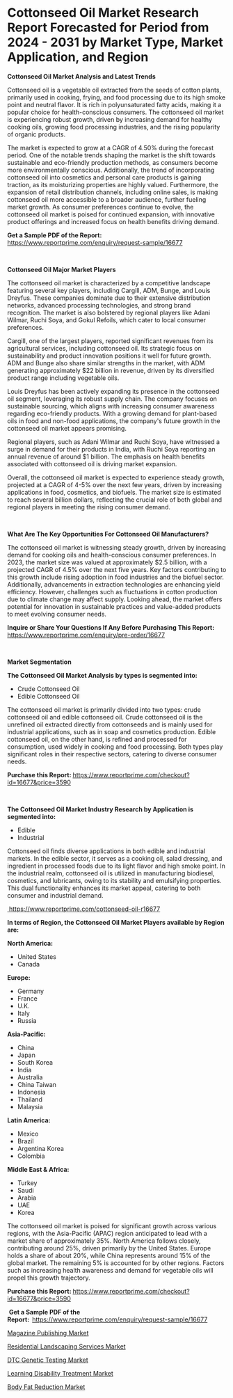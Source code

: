 <p><h1>Cottonseed Oil Market Research Report Forecasted for Period from 2024 -  2031 by Market Type, Market Application, and Region</h1></p><p><strong>Cottonseed Oil Market Analysis and Latest Trends</strong></p>
<p><p>Cottonseed oil is a vegetable oil extracted from the seeds of cotton plants, primarily used in cooking, frying, and food processing due to its high smoke point and neutral flavor. It is rich in polyunsaturated fatty acids, making it a popular choice for health-conscious consumers. The cottonseed oil market is experiencing robust growth, driven by increasing demand for healthy cooking oils, growing food processing industries, and the rising popularity of organic products. </p><p>The market is expected to grow at a CAGR of 4.50% during the forecast period. One of the notable trends shaping the market is the shift towards sustainable and eco-friendly production methods, as consumers become more environmentally conscious. Additionally, the trend of incorporating cottonseed oil into cosmetics and personal care products is gaining traction, as its moisturizing properties are highly valued. Furthermore, the expansion of retail distribution channels, including online sales, is making cottonseed oil more accessible to a broader audience, further fueling market growth. As consumer preferences continue to evolve, the cottonseed oil market is poised for continued expansion, with innovative product offerings and increased focus on health benefits driving demand.</p></p>
<p><strong>Get a Sample PDF of the Report:&nbsp;</strong> <a href="https://www.reportprime.com/enquiry/request-sample/16677?utm_campaign=1839&utm_medium=2&utm_source=Github&utm_content=ia&utm_term=23112024&utm_id=cottonseed-oil">https://www.reportprime.com/enquiry/request-sample/16677</a></p>
<p>&nbsp;</p>
<p><strong>Cottonseed Oil Major Market Players</strong></p>
<p><p>The cottonseed oil market is characterized by a competitive landscape featuring several key players, including Cargill, ADM, Bunge, and Louis Dreyfus. These companies dominate due to their extensive distribution networks, advanced processing technologies, and strong brand recognition. The market is also bolstered by regional players like Adani Wilmar, Ruchi Soya, and Gokul Refoils, which cater to local consumer preferences.</p><p>Cargill, one of the largest players, reported significant revenues from its agricultural services, including cottonseed oil. Its strategic focus on sustainability and product innovation positions it well for future growth. ADM and Bunge also share similar strengths in the market, with ADM generating approximately $22 billion in revenue, driven by its diversified product range including vegetable oils.</p><p>Louis Dreyfus has been actively expanding its presence in the cottonseed oil segment, leveraging its robust supply chain. The company focuses on sustainable sourcing, which aligns with increasing consumer awareness regarding eco-friendly products. With a growing demand for plant-based oils in food and non-food applications, the company's future growth in the cottonseed oil market appears promising.</p><p>Regional players, such as Adani Wilmar and Ruchi Soya, have witnessed a surge in demand for their products in India, with Ruchi Soya reporting an annual revenue of around $1 billion. The emphasis on health benefits associated with cottonseed oil is driving market expansion.</p><p>Overall, the cottonseed oil market is expected to experience steady growth, projected at a CAGR of 4-5% over the next few years, driven by increasing applications in food, cosmetics, and biofuels. The market size is estimated to reach several billion dollars, reflecting the crucial role of both global and regional players in meeting the rising consumer demand.</p></p>
<p>&nbsp;</p>
<p><strong>What Are The Key Opportunities For Cottonseed Oil Manufacturers?</strong></p>
<p><p>The cottonseed oil market is witnessing steady growth, driven by increasing demand for cooking oils and health-conscious consumer preferences. In 2023, the market size was valued at approximately $2.5 billion, with a projected CAGR of 4.5% over the next five years. Key factors contributing to this growth include rising adoption in food industries and the biofuel sector. Additionally, advancements in extraction technologies are enhancing yield efficiency. However, challenges such as fluctuations in cotton production due to climate change may affect supply. Looking ahead, the market offers potential for innovation in sustainable practices and value-added products to meet evolving consumer needs.</p></p>
<p><strong>Inquire or Share Your Questions If Any Before Purchasing This Report:</strong> <a href="https://www.reportprime.com/enquiry/pre-order/16677?utm_campaign=1839&utm_medium=2&utm_source=Github&utm_content=ia&utm_term=23112024&utm_id=cottonseed-oil">https://www.reportprime.com/enquiry/pre-order/16677</a></p>
<p>&nbsp;</p>
<p><strong>Market Segmentation</strong></p>
<p><strong>The Cottonseed Oil Market Analysis by types is segmented into:</strong></p>
<p><ul><li>Crude Cottonseed Oil</li><li>Edible Cottonseed Oil</li></ul></p>
<p><p>The cottonseed oil market is primarily divided into two types: crude cottonseed oil and edible cottonseed oil. Crude cottonseed oil is the unrefined oil extracted directly from cottonseeds and is mainly used for industrial applications, such as in soap and cosmetics production. Edible cottonseed oil, on the other hand, is refined and processed for consumption, used widely in cooking and food processing. Both types play significant roles in their respective sectors, catering to diverse consumer needs.</p></p>
<p><strong>Purchase this Report:&nbsp;</strong><a href="https://www.reportprime.com/checkout?id=16677&price=3590&utm_campaign=1839&utm_medium=2&utm_source=Github&utm_content=ia&utm_term=23112024&utm_id=cottonseed-oil">https://www.reportprime.com/checkout?id=16677&price=3590</a></p>
<p>&nbsp;</p>
<p><strong>The Cottonseed Oil Market Industry Research by Application is segmented into:</strong></p>
<p><ul><li>Edible</li><li>Industrial</li></ul></p>
<p><p>Cottonseed oil finds diverse applications in both edible and industrial markets. In the edible sector, it serves as a cooking oil, salad dressing, and ingredient in processed foods due to its light flavor and high smoke point. In the industrial realm, cottonseed oil is utilized in manufacturing biodiesel, cosmetics, and lubricants, owing to its stability and emulsifying properties. This dual functionality enhances its market appeal, catering to both consumer and industrial demand.</p></p>
<p><a href="https://www.reportprime.com/cottonseed-oil-r16677?utm_campaign=1839&utm_medium=2&utm_source=Github&utm_content=ia&utm_term=23112024&utm_id=cottonseed-oil">&nbsp;https://www.reportprime.com/cottonseed-oil-r16677</a></p>
<p><strong>In terms of Region, the Cottonseed Oil Market Players available by Region are:</strong></p>
<p>
    <p> <strong> North America: </strong>
        <ul>
            <li>United States</li>
            <li>Canada</li>
        </ul>
        </p> 
    <p> <strong> Europe: </strong>
        <ul>
            <li>Germany</li>
            <li>France</li>
            <li>U.K.</li>
            <li>Italy</li>
            <li>Russia</li>
        </ul>
        </p> 
    <p> <strong> Asia-Pacific: </strong>
        <ul>
            <li>China</li>
            <li>Japan</li>
            <li>South Korea</li>
            <li>India</li>
            <li>Australia</li>
            <li>China Taiwan</li>
            <li>Indonesia</li>
            <li>Thailand</li>
            <li>Malaysia</li>
        </ul>
        </p> 
    <p> <strong> Latin America: </strong>
        <ul>
            <li>Mexico</li>
            <li>Brazil</li>
            <li>Argentina Korea</li>
            <li>Colombia</li>
        </ul>
        </p> 
    <p> <strong> Middle East & Africa: </strong>
        <ul>
            <li>Turkey</li>
            <li>Saudi</li>
            <li>Arabia</li>
            <li>UAE</li>
            <li>Korea</li>
        </ul>
    </p>
    </p>
<p><p>The cottonseed oil market is poised for significant growth across various regions, with the Asia-Pacific (APAC) region anticipated to lead with a market share of approximately 35%. North America follows closely, contributing around 25%, driven primarily by the United States. Europe holds a share of about 20%, while China represents around 15% of the global market. The remaining 5% is accounted for by other regions. Factors such as increasing health awareness and demand for vegetable oils will propel this growth trajectory.</p></p>
<p><strong>Purchase this Report: </strong><a href="https://www.reportprime.com/checkout?id=16677&price=3590&utm_campaign=1839&utm_medium=2&utm_source=Github&utm_content=ia&utm_term=23112024&utm_id=cottonseed-oil">https://www.reportprime.com/checkout?id=16677&price=3590</a></p>
<p>&nbsp;<strong>Get a Sample PDF of the Report:&nbsp;&nbsp;</strong><a href="https://www.reportprime.com/enquiry/request-sample/16677?utm_campaign=1839&utm_medium=2&utm_source=Github&utm_content=ia&utm_term=23112024&utm_id=cottonseed-oil">https://www.reportprime.com/enquiry/request-sample/16677</a></p>
<p><strong></strong></p>
<p><p><a href="https://issuu.com/reportprime-2/docs/magazine-publishing-market-size-203_2a40766c3f54d2?utm_campaign=1839&utm_medium=2&utm_source=Github&utm_content=ia&utm_term=23112024&utm_id=cottonseed-oil">Magazine Publishing Market</a></p><p><a href="https://issuu.com/reportprime-2/docs/residential-landscaping-services-ma_09be6edd236c34?utm_campaign=1839&utm_medium=2&utm_source=Github&utm_content=ia&utm_term=23112024&utm_id=cottonseed-oil">Residential Landscaping Services Market</a></p><p><a href="https://www.linkedin.com/pulse/market-overview-dtc-genetic-testing-projected-grow-143-cagr-ywktc?utm_campaign=1839&utm_medium=2&utm_source=Github&utm_content=ia&utm_term=23112024&utm_id=cottonseed-oil">DTC Genetic Testing Market</a></p><p><a href="https://www.linkedin.com/pulse/53-cagr-forecast-forthe-learning-disability-treatment-marketfrom-lfhbc?utm_campaign=1839&utm_medium=2&utm_source=Github&utm_content=ia&utm_term=23112024&utm_id=cottonseed-oil">Learning Disability Treatment Market</a></p><p><a href="https://www.linkedin.com/pulse/body-fat-reduction-market-forecast-report-analysis-131-cagr-kiboc?utm_campaign=1839&utm_medium=2&utm_source=Github&utm_content=ia&utm_term=23112024&utm_id=cottonseed-oil">Body Fat Reduction Market</a></p></p>